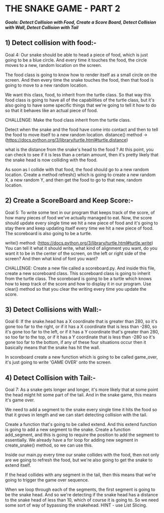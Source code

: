 
# **THE  SNAKE GAME - PART 2**

***Goals: Detect Collision with Food, Create a Score Board, Detect Collision with Wall, Detect Collision with Tail***


## **1) Detect collision with food:-**

   Goal 4: Our snake should be able to head a piece of food, which is 
           just going to be a blue circle. And every time it touches the food, the circle moves to a new, 
           random location on the screen.

  The food class is going to know how to render itself as a small circle on the screen. And then every 
  time the snake touches the food, then that food is going to move to a new random location.        

   We want this class, food, to inherit from the turtle class. So that way this food class is going to 
   have all of the capabilities of the turtle class, but it's also going to have some specific things that 
   we're going to tell it how to do so that it behaves like an actual piece of food.    

   CHALLENGE: Make the food class inherit from the turtle class.

   Detect when the snake and the food have come into contact and then to tell the food to move itself to a new
   random location.
   distance() method -> (https://docs.python.org/3/library/turtle.html#turtle.distance)

   what is the distance from the snake's head to the food ?
   At this point, you can check to see if it is less than a certain amount, then it's pretty likely that 
   the snake head is now colliding with the food.

   As soon as I collide with that food, the food should go to a new random location.
   Create a method refresh() which is going to create a new random X, a new random Y, and then get 
   the food to go to that new, random location.

## **2) Create a ScoreBoard and Keep Score:-**

   Goal 5: To write some text in our program that keeps track of the score, of how many pieces of 
   food we've actually managed to eat. Now, the score should update every single time we hit a new 
   piece of food and it's going to stay there and keep updating itself every time we hit a new piece of food.
   The scoreboard is also going to be a turtle.

   write() method: (https://docs.python.org/3/library/turtle.html#turtle.write)
   You can tell it what it should write, what kind of alignment you want, do you want it to be in the center of the screen,
   on the left or right side of the screen? And then what kind of font you want?

   CHALLENGE: Create a new file called a scoreboard.py. And inside this file, create a new scoreboard class.
   This scoreboard class is going to inherit from the turtle class.
   The scoreboard is going to be a turtle which knows how to keep track of the score and how to display it in our program.
   Use clear() method so that you clear the writing every time you update the score.

## **3) Detect Collisions with Wall:-**

   Goal 6: If the snake.head has a X coordinate that is greater than 280, so it's gone too far to the right,
   or if it has a X coordinate that is less than -280, so it's gone too far to the left,
   or if it has a Y coordinate that's greater than 280, so too far to the top,
   or if it has a Y coordinate that is less than -280 so it's gone too far to the bottom, 
   if any of these four situations occur then it basically means that the snake has hit the wall.

   In scoreboard create a new function which is going to be called game_over, 
   it's just going to write 'GAME OVER' onto the screen.

## **4) Detect Collision with Tail:-**

   Goal 7: As a snake gets longer and longer, it's more likely that at some point the head 
   might hit some part of the tail. And in the snake game, this means it's game over.

   We need to add a segment to the snake every single time it hits the food so that it grows in length 
   and we can start detecting collision with the tail.

   Create a function that's going to be called extend. And this extend function is going to add a new segment to the snake.
   Create a function add_segment, and this is going to require the position to add the segment to essentially.
   We already have a for loop for adding new segment in create_snake() method, so we can use this.

   Inside our main.py every time our snake collides with the food, then not only are we going to refresh the food,
   but we're also going to get the snake to extend itself.
   
   If the head collides with any segment in the tail, then this means that we're going to trigger the game over sequence.

   When we loop through each of the segments, the first segment is going to be the snake head. And so we're detecting 
   if the snake head has a distance to the snake head of less than 10, which of course it is going to.
   So we need some sort of way of bypassing the snakehead. 
   HINT - use List Slicing.













